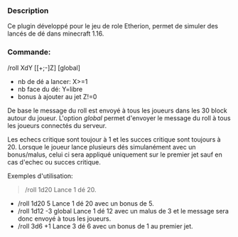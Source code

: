### Description

Ce plugin développé pour le jeu de role Etherion, permet de simuler des lancés de dé dans minecraft 1.16.



### Commande:

/roll XdY [[+;-]Z] [global]

- nb de dé a lancer:     	X>=1
- nb face du dé: 		      Y=libre
- bonus à ajouter au jet	Z!=0

De base le message du roll est envoyé à tous les joueurs dans les 30 block autour du joueur.
L'option _global_ permet d'envoyer le message du roll à tous les joueurs connectés du serveur.

Les echecs critique sont toujour à 1 et les succes critique sont toujours à 20.
Lorsque le joueur lance plusieurs dés simulanément avec un bonus/malus, celui ci sera appliqué uniquement sur le premier jet sauf en cas d'echec ou succes critique. 


Exemples d'utilisation:

> /roll 1d20              Lance 1 dé 20.
- /roll 1d20 5            Lance 1 dé 20 avec un bonus de 5.
- /roll 1d12 -3 global    Lance 1 dé 12 avec un malus de 3 et le message sera donc envoyé à tous les joueurs.
- /roll 3d6 +1            Lance 3 dé 6 avec un bonus de 1 au premier jet.
